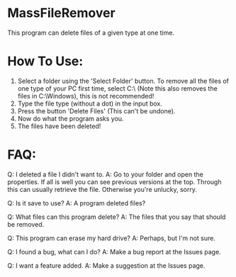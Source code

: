 # MassFileRemover
This program can delete files of a given type at one time.

# How To Use:
1. Select a folder using the 'Select Folder' button. To remove all the files of one type of your PC first time, select C:\ (Note this also removes the files in C:\Windows), this is not recommended!
2. Type the file type (without a dot) in the input box.
3. Press the button 'Delete Files' (This can't be undone).
4. Now do what the program asks you.
5. The files have been deleted!
 
# FAQ:
Q: I deleted a file I didn't want to.
A: Go to your folder and open the properties. If all is well you can see previous versions at the top. Through this can usually retrieve the file. Otherwise you're unlucky, sorry.

Q: Is it save to use?
A: A program deleted files? <Enter sarcastic comment here>

Q: What files can this program delete?
A: The files that you say that should be removed.

Q: This program can erase my hard drive?
A: Perhaps, but I'm not sure.

Q: I found a bug, what can I do?
A: Make a bug report at the Issues page.

Q: I want a feature added.
A: Make a suggestion at the Issues page.
